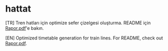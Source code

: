 # hattat

[TR] Tren hatları için optimize sefer çizelgesi oluşturma. README için [Rapor.pdf](https://github.com/omerbustun/schedule-optimiser/blob/main/Rapor.pdf)'e bakın.


[EN] Optimized timetable generation for train lines. For README, check out [Rapor.pdf](https://github.com/omerbustun/schedule-optimiser/blob/main/Rapor.pdf).
